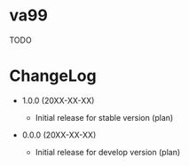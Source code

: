 # va99

TODO


# ChangeLog

- 1.0.0 (20XX-XX-XX)
    - Initial release for stable version (plan)

- 0.0.0 (20XX-XX-XX)
    - Initial release for develop version (plan)

